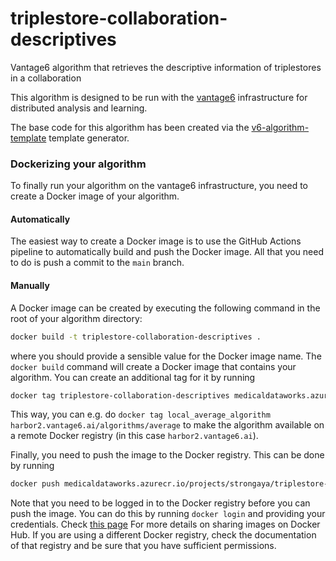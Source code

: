 
# triplestore-collaboration-descriptives

Vantage6 algorithm that retrieves the descriptive information of triplestores in a collaboration

This algorithm is designed to be run with the [vantage6](https://vantage6.ai)
infrastructure for distributed analysis and learning.

The base code for this algorithm has been created via the
[v6-algorithm-template](https://github.com/vantage6/v6-algorithm-template)
template generator.

### Dockerizing your algorithm

To finally run your algorithm on the vantage6 infrastructure, you need to
create a Docker image of your algorithm.

#### Automatically

The easiest way to create a Docker image is to use the GitHub Actions pipeline to
automatically build and push the Docker image. All that you need to do is push a
commit to the ``main`` branch.

#### Manually

A Docker image can be created by executing the following command in the root of your
algorithm directory:

```bash
docker build -t triplestore-collaboration-descriptives .
```

where you should provide a sensible value for the Docker image name. The
`docker build` command will create a Docker image that contains your algorithm.
You can create an additional tag for it by running

```bash
docker tag triplestore-collaboration-descriptives medicaldataworks.azurecr.io/projects/strongaya/triplestore-collaboration-descriptives
```

This way, you can e.g. do
`docker tag local_average_algorithm harbor2.vantage6.ai/algorithms/average` to
make the algorithm available on a remote Docker registry (in this case
`harbor2.vantage6.ai`).

Finally, you need to push the image to the Docker registry. This can be done
by running

```bash
docker push medicaldataworks.azurecr.io/projects/strongaya/triplestore-collaboration-descriptives
```

Note that you need to be logged in to the Docker registry before you can push
the image. You can do this by running `docker login` and providing your
credentials. Check [this page](https://docs.docker.com/get-started/04_sharing_app/)
For more details on sharing images on Docker Hub. If you are using a different
Docker registry, check the documentation of that registry and be sure that you
have sufficient permissions.